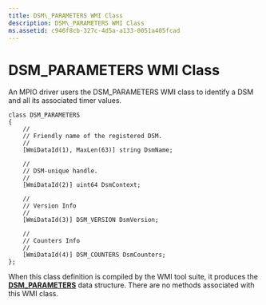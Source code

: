 ```yaml
---
title: DSM\_PARAMETERS WMI Class
description: DSM\_PARAMETERS WMI Class
ms.assetid: c946f8cb-327c-4d5a-a133-0051a405fcad
---
```


# DSM\_PARAMETERS WMI Class


An MPIO driver users the DSM\_PARAMETERS WMI class to identify a DSM and all its associated timer values.

```
class DSM_PARAMETERS
{
    //
    // Friendly name of the registered DSM.
    //
    [WmiDataId(1), MaxLen(63)] string DsmName;

    //
    // DSM-unique handle.
    //
    [WmiDataId(2)] uint64 DsmContext;

    //
    // Version Info
    //
    [WmiDataId(3)] DSM_VERSION DsmVersion;

    //
    // Counters Info
    //
    [WmiDataId(4)] DSM_COUNTERS DsmCounters;
};
```

When this class definition is compiled by the WMI tool suite, it produces the [**DSM\_PARAMETERS**](https://msdn.microsoft.com/library/windows/hardware/ff552713) data structure. There are no methods associated with this WMI class.

 

 






